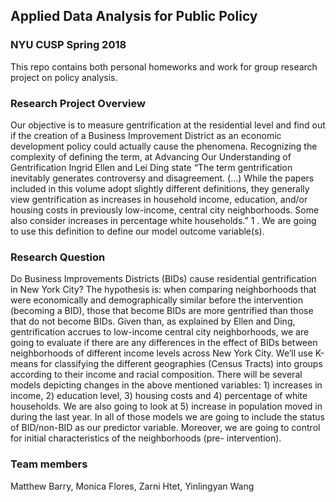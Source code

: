 ## Applied Data Analysis for Public Policy
### NYU CUSP Spring 2018
This repo contains both personal homeworks and work for group research project on policy analysis. 

### Research Project Overview
Our objective is to measure gentrification at the residential level and find out if the
creation of a Business Improvement District as an economic development policy could actually
cause the phenomena. Recognizing the complexity of defining the term, at Advancing Our
Understanding of Gentrification Ingrid Ellen and Lei Ding state “The term gentrification
inevitably generates controversy and disagreement. (...) While the papers included in this volume
adopt slightly different definitions, they generally view gentrification as increases in household
income, education, and/or housing costs in previously low-income, central city neighborhoods.
Some also consider increases in percentage white households.” 1 . We are going to use this
definition to define our model outcome variable(s).

### Research Question
Do Business Improvements Districts (BIDs) cause residential gentrification in New York
City? The hypothesis is: when comparing neighborhoods that were economically and
demographically similar before the intervention (becoming a BID), those that become BIDs are
more gentrified than those that do not become BIDs.
Given than, as explained by Ellen and Ding, gentrification accrues to low-income central
city neighborhoods, we are going to evaluate if there are any differences in the effect of BIDs
between neighborhoods of different income levels across New York City. We’ll use K-means for
classifying the different geographies (Census Tracts) into groups according to their income and
racial composition.
There will be several models depicting changes in the above mentioned variables: 1)
increases in income, 2) education level, 3) housing costs and 4) percentage of white households.
We are also going to look at 5) increase in population moved in during the last year. In all of
those models we are going to include the status of BID/non-BID as our predictor variable.
Moreover, we are going to control for initial characteristics of the neighborhoods (pre-
intervention).

### Team members
Matthew Barry, Monica Flores, Zarni Htet, Yinlingyan Wang
